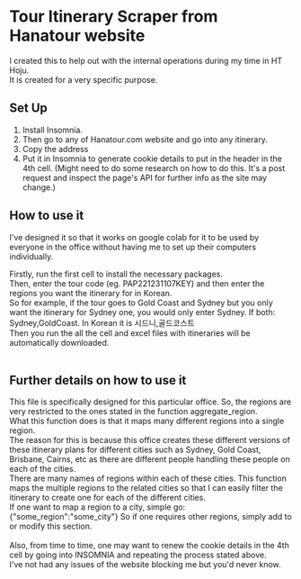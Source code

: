# Tour Itinerary Scraper from Hanatour website

I created this to help out with the internal operations during my time in HT Hoju.<br>
It is created for a very specific purpose. 


## Set Up
1. Install Insomnia.
2. Then go to any of Hanatour.com website and go into any itinerary.
3. Copy the address
4. Put it in Insomnia to generate cookie details to put in the header in the 4th cell. (Might need to do some research on how to do this. It's a post request and inspect the page's API for further info as the site may change.)

## How to use it
I've designed it so that it works on google colab for it to be used by everyone in the office without having me to set up their computers individually. <br>

Firstly, run the first cell to install the necessary packages.<br>
Then, enter the tour code (eg. PAP221231107KEY) and then enter the regions you want the itinerary for in Korean. <br>
So for example, if the tour goes to Gold Coast and Sydney but you only want the itinerary for Sydney one, you would only enter Sydney. If both: Sydney,GoldCoast. In Korean it is 시드니,골드코스트<br>
Then you run the all the cell and excel files with itineraries will be automatically downloaded. <br>
<br>

## Further details on how to use it
This file is specifically designed for this particular office. So, the regions are very restricted to the ones stated in the function aggregate_region. <br>
What this function does is that it maps many different regions into a single region. <br>
The reason for this is because this office creates these different versions of these itinerary plans for different cities such as Sydney, Gold Coast, Brisbane, Cairns, etc as there are different people handling these people on each of the cities. <br>
There are many names of regions within each of these cities. This function maps the multiple regions to the related cities so that I can easily filter the itinerary to create one for each of the different cities. <br>
If one want to map a region to a city, simple go: <br>
{"some_region":"some_city"}
So if one requires other regions, simply add to or modify this section. <br>
<br>
Also, from time to time, one may want to renew the cookie details in the 4th cell by going into INSOMNIA and repeating the process stated above. <br>
I've not had any issues of the website blocking me but you'd never know. 

